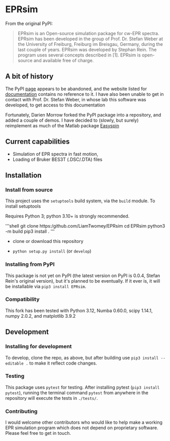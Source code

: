 # EPRsim

From the original PyPI:
> EPRsim is an Open-source simulation package for cw-EPR spectra. EPRsim has been developed in the group of Prof. Dr. Stefan Weber at the University of Freiburg, Freiburg im Breisgau, Germany, during the last couple of years. EPRsim was developed by Stephan Rein. The program uses several concepts described in [1]. EPRsim is open-source and available free of charge.

## A bit of history
The PyPI [page](https://pypi.org/project/EPRsim/) appears to be abandoned, and the website listed for [documentation](https://www.radicals.uni-freiburg.de/de/software) contains no reference to it. I have also been unable to get in contact with Prof. Dr. Stefan Weber, in whose lab this software was developed, to get access to this documentation

Fortunately, Darien Morrow forked the PyPI package into a repository, and added a couple of demos. I have decided to (slowly, but surely) reimplement as much of the Matlab package [Easyspin](Easyspin.org)

## Current capabilities
- Simulation of EPR spectra in fast motion, 
- Loading of Bruker BES3T (.DSC/.DTA) files
## Installation
### Install from source
This project uses the `setuptools` build system, via the `build` module. To install setuptools

Requires Python 3; python 3.10+ is strongly recommended.

'''shell
git clone https:/github.com/LiamTwomey/EPRsim
cd EPRsim
python3 -m build
pip3 install .
'''
- clone or download this repository

- `python setup.py install` (or `develop`)

### Installing from PyPI

This package is not yet on PyPI (the latest version on PyPI is 0.0.4, Stefan Rein's original version), but it's planned to be eventually. If it ever is, it will be installable via `pip3 install EPRsim`.

### Compatibility

This fork has been tested with Python 3.12, Numba 0.60.0, scipy 1.14.1, numpy 2.0.2, and matplotlib 3.9.2

## Development

### Installing for development

To develop, clone the repo, as above, but after building use `pip3 install --editable .` to make it reflect code changes.

### Testing
This package uses `pytest` for testing. After installing pytest (`pip3 install pytest`), running the terminal command `pytest` from anywhere in the repository will execute the tests in `./tests/`.
### Contributing 
I would welcome other contributors who would like to help make a working EPR simulation program which does not depend on proprietary software. Please feel free to get in touch.